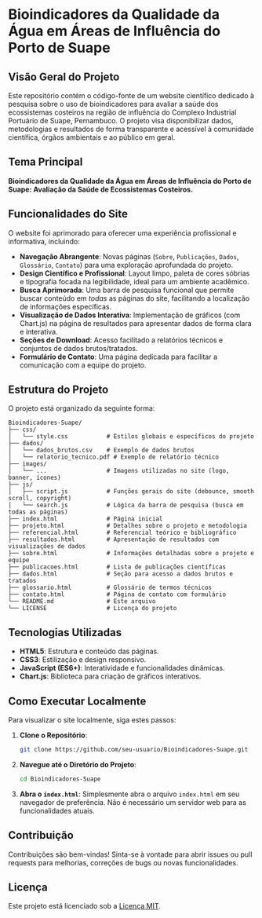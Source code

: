 # Bioindicadores da Qualidade da Água em Áreas de Influência do Porto de Suape

## Visão Geral do Projeto

Este repositório contém o código-fonte de um website científico dedicado à pesquisa sobre o uso de bioindicadores para avaliar a saúde dos ecossistemas costeiros na região de influência do Complexo Industrial Portuário de Suape, Pernambuco. O projeto visa disponibilizar dados, metodologias e resultados de forma transparente e acessível à comunidade científica, órgãos ambientais e ao público em geral.

## Tema Principal

**Bioindicadores da Qualidade da Água em Áreas de Influência do Porto de Suape: Avaliação da Saúde de Ecossistemas Costeiros.**

## Funcionalidades do Site

O website foi aprimorado para oferecer uma experiência profissional e informativa, incluindo:

*   **Navegação Abrangente**: Novas páginas (`Sobre`, `Publicações`, `Dados`, `Glossário`, `Contato`) para uma exploração aprofundada do projeto.
*   **Design Científico e Profissional**: Layout limpo, paleta de cores sóbrias e tipografia focada na legibilidade, ideal para um ambiente acadêmico.
*   **Busca Aprimorada**: Uma barra de pesquisa funcional que permite buscar conteúdo em *todas* as páginas do site, facilitando a localização de informações específicas.
*   **Visualização de Dados Interativa**: Implementação de gráficos (com Chart.js) na página de resultados para apresentar dados de forma clara e interativa.
*   **Seções de Download**: Acesso facilitado a relatórios técnicos e conjuntos de dados brutos/tratados.
*   **Formulário de Contato**: Uma página dedicada para facilitar a comunicação com a equipe do projeto.

## Estrutura do Projeto

O projeto está organizado da seguinte forma:

```
Bioindicadores-Suape/
├── css/
│   └── style.css           # Estilos globais e específicos do projeto
├── dados/
│   └── dados_brutos.csv    # Exemplo de dados brutos
│   └── relatorio_tecnico.pdf # Exemplo de relatório técnico
├── images/
│   └── ...                 # Imagens utilizadas no site (logo, banner, ícones)
├── js/
│   ├── script.js           # Funções gerais do site (debounce, smooth scroll, copyright)
│   └── search.js           # Lógica da barra de pesquisa (busca em todas as páginas)
├── index.html              # Página inicial
├── projeto.html            # Detalhes sobre o projeto e metodologia
├── referencial.html        # Referencial teórico e bibliográfico
├── resultados.html         # Apresentação de resultados com visualizações de dados
├── sobre.html              # Informações detalhadas sobre o projeto e equipe
├── publicacoes.html        # Lista de publicações científicas
├── dados.html              # Seção para acesso a dados brutos e tratados
├── glossario.html          # Glossário de termos técnicos
├── contato.html            # Página de contato com formulário
└── README.md               # Este arquivo
└── LICENSE                 # Licença do projeto
```

## Tecnologias Utilizadas

*   **HTML5**: Estrutura e conteúdo das páginas.
*   **CSS3**: Estilização e design responsivo.
*   **JavaScript (ES6+)**: Interatividade e funcionalidades dinâmicas.
*   **Chart.js**: Biblioteca para criação de gráficos interativos.

## Como Executar Localmente

Para visualizar o site localmente, siga estes passos:

1.  **Clone o Repositório**:
    ```bash
    git clone https://github.com/seu-usuario/Bioindicadores-Suape.git
    ```
2.  **Navegue até o Diretório do Projeto**:
    ```bash
    cd Bioindicadores-Suape
    ```
3.  **Abra o `index.html`**: Simplesmente abra o arquivo `index.html` em seu navegador de preferência. Não é necessário um servidor web para as funcionalidades atuais.

## Contribuição

Contribuições são bem-vindas! Sinta-se à vontade para abrir issues ou pull requests para melhorias, correções de bugs ou novas funcionalidades.

## Licença

Este projeto está licenciado sob a [Licença MIT](LICENSE).
